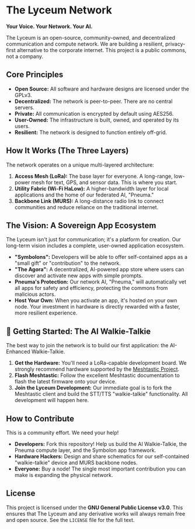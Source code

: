 # The Lyceum Network

**Your Voice. Your Network. Your AI.**

The Lyceum is an open-source, community-owned, and decentralized communication and compute network. We are building a resilient, privacy-first alternative to the corporate internet. This project is a public commons, not a company.

## Core Principles

* **Open Source:** All software and hardware designs are licensed under the GPLv3.
* **Decentralized:** The network is peer-to-peer. There are no central servers.
* **Private:** All communication is encrypted by default using AES256.
* **User-Owned:** The infrastructure is built, owned, and operated by its users.
* **Resilient:** The network is designed to function entirely off-grid.

## How It Works (The Three Layers)

The network operates on a unique multi-layered architecture:

1.  **Access Mesh (LoRa):** The base layer for everyone. A long-range, low-power mesh for text, GPS, and sensor data. This is where you start.
2.  **Utility Fabric (Wi-Fi HaLow):** A higher-bandwidth layer for local applications and the home of our federated AI, "Pneuma."
3.  **Backbone Link (MURS):** A long-distance radio link to connect communities and reduce reliance on the traditional internet.

## The Vision: A Sovereign App Ecosystem

The Lyceum isn't just for communication; it's a platform for creation. Our long-term vision includes a complete, user-owned application ecosystem.
* **"Symbolons":** Developers will be able to offer self-contained apps as a "small gift" or "contribution" to the network.
* **"The Agora":** A decentralized, AI-powered app store where users can discover and activate new apps with simple prompts.
* **Pneuma's Protection:** Our network AI, "Pneuma," will automatically vet all apps for safety and efficiency, protecting the commons from malicious actors.
* **Host Your Own:** When you activate an app, it's hosted on your own node. Your investment in hardware is directly rewarded with a faster, more resilient experience.

## 🚀 Getting Started: The AI Walkie-Talkie

The best way to join the network is to build our first application: the AI-Enhanced Walkie-Talkie.

1.  **Get the Hardware:** You'll need a LoRa-capable development board. We strongly recommend hardware supported by the [Meshtastic Project](https://meshtastic.org/docs/hardware).
2.  **Flash Meshtastic:** Follow the excellent Meshtastic documentation to flash the latest firmware onto your device.
3.  **Join the Lyceum Development:** Our immediate goal is to fork the Meshtastic client and build the STT/TTS "walkie-talkie" functionality. All development will happen here.

## How to Contribute

This is a community effort. We need your help!

* **Developers:** Fork this repository! Help us build the AI Walkie-Talkie, the Pneuma compute layer, and the Symbolon app framework.
* **Hardware Hackers:** Design and share schematics for our self-contained "walkie-talkie" device and MURS backbone nodes.
* **Everyone:** Buy a node! The single most important contribution you can make is expanding the physical network.

## License

This project is licensed under the **GNU General Public License v3.0**. This ensures that The Lyceum and any derivative works will always remain free and open source. See the `LICENSE` file for the full text.
